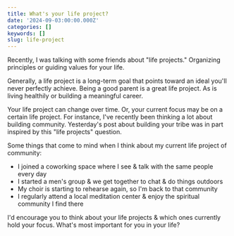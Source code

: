 ```yaml
---
title: What's your life project?
date: '2024-09-03:00:00.000Z'
categories: []
keywords: []
slug: life-project
---
```


Recently, I was talking with some friends about "life projects." Organizing principles or guiding values for your life.

Generally, a life project is a long-term goal that points toward an ideal you'll never perfectly achieve. Being a good parent is a great life project. As is living healthily or building a meaningful career.

Your life project can change over time. Or, your current focus may be on a certain life project. For instance, I've recently been thinking a lot about building community. Yesterday's post about building your tribe was in part inspired by this "life projects" question.

Some things that come to mind when I think about my current life project of community:
- I joined a coworking space where I see & talk with the same people every day
- I started a men's group & we get together to chat & do things outdoors
- My choir is starting to rehearse again, so I'm back to that community
- I regularly attend a local meditation center & enjoy the spiritual community I find there

I'd encourage you to think about your life projects & which ones currently hold your focus. What's most important for you in your life?
